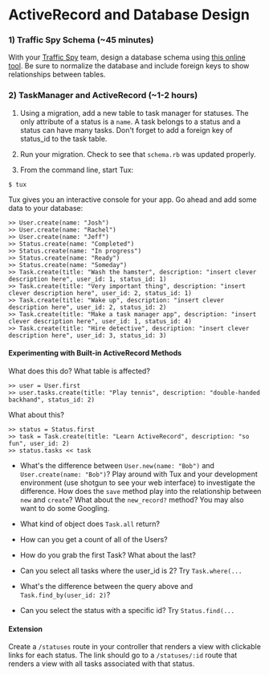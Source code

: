 # ActiveRecord and Database Design

### 1) Traffic Spy Schema (~45 minutes)

With your [Traffic Spy](http://tutorials.jumpstartlab.com/projects/traffic_spy.html) team, design a database schema using [this online tool](http://ondras.zarovi.cz/sql/demo/). Be sure to normalize the database and include foreign keys to show relationships between tables. 

### 2) TaskManager and ActiveRecord (~1-2 hours)

1) Using a migration, add a new table to task manager for statuses. The only attribute of a status is a `name`. A task belongs to a status and a status can have many tasks. Don't forget to add a foreign key of status_id to the task table. 

2) Run your migration. Check to see that `schema.rb` was updated properly. 

3) From the command line, start Tux:

```
$ tux
```

Tux gives you an interactive console for your app. Go ahead and add some data to your database:

```
>> User.create(name: "Josh")
>> User.create(name: "Rachel")
>> User.create(name: "Jeff")
>> Status.create(name: "Completed")
>> Status.create(name: "In progress")
>> Status.create(name: "Ready")
>> Status.create(name: "Someday")
>> Task.create(title: "Wash the hamster", description: "insert clever description here", user_id: 1, status_id: 1)
>> Task.create(title: "Very important thing", description: "insert clever description here", user_id: 2, status_id: 1)
>> Task.create(title: "Wake up", description: "insert clever description here", user_id: 2, status_id: 2)
>> Task.create(title: "Make a task manager app", description: "insert clever description here", user_id: 1, status_id: 4)
>> Task.create(title: "Hire detective", description: "insert clever description here", user_id: 3, status_id: 3)
```

#### Experimenting with Built-in ActiveRecord Methods

What does this do? What table is affected? 

```
>> user = User.first
>> user.tasks.create(title: "Play tennis", description: "double-handed backhand", status_id: 2)
```

What about this?

```
>> status = Status.first
>> task = Task.create(title: "Learn ActiveRecord", description: "so fun", user_id: 2)
>> status.tasks << task
```

* What's the difference between `User.new(name: "Bob")` and `User.create(name: "Bob")`? Play around with Tux and your development environment (use shotgun to see your web interface) to investigate the difference. How does the `save` method play into the relationship between `new` and `create`? What about the `new_record?` method? You may also want to do some Googling. 

* What kind of object does `Task.all` return? 
* How can you get a count of all of the Users? 
* How do you grab the first Task? What about the last? 
* Can you select all tasks where the user_id is 2? Try `Task.where(...`
* What's the difference between the query above and `Task.find_by(user_id: 2)`?
* Can you select the status with a specific id? Try `Status.find(...`

#### Extension

Create a `/statuses` route in your controller that renders a view with clickable links for each status. The link should go to a `/statuses/:id` route that renders a view with all tasks associated with that status. 
